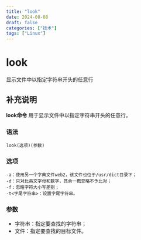 ```yaml
---
title: "look"
date: 2024-08-08
draft: false
categories: ["技术"]
tags: ["Linux"]
---
```

look
===

显示文件中以指定字符串开头的任意行

## 补充说明

**look命令** 用于显示文件中以指定字符串开头的任意行。

###  语法

```shell
look(选项)(参数)
```

###  选项

```shell
-a：使用另一个字典文件web2，该文件也位于/usr/dict目录下；
-d：只对比英文字母和数字，其余一概忽略不予比对；
-f：忽略字符大小写差别；
-t<字尾字符串>：设置字尾字符串。
```

###  参数

*   字符串：指定要查找的字符串；
*   文件：指定要查找的目标文件。


